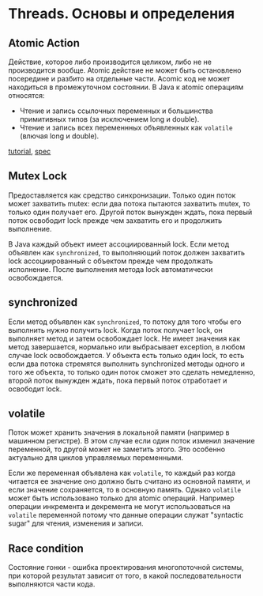 Threads. Основы и определения
=============================

Atomic Action
-------------
Действие, которое либо производится целиком, либо не не производится вообще. Atomic действие не может быть остановлено посередине и разбито на отдельные части. Acomic код не может находиться в промежуточном состоянии. В Java к atomic операциям относятся:
* Чтение и запись ссылочных переменных и большинства примитивных типов (за исключением long и double).
* Чтение и запись всех переменнных объявленных как `volatile` (влючая long и double).

[tutorial](https://docs.oracle.com/javase/tutorial/essential/concurrency/atomic.html), [spec](https://docs.oracle.com/javase/specs/jls/se8/html/jls-17.html#jls-17.7)

Mutex Lock
----------
Предоставляется как средство синхронизации. Только один поток может захватить mutex: если два потока пытаются захватить mutex, то только один получает его. Другой поток вынужден ждать, пока первый поток освободит lock прежде чем захватить его и продолжить выполнение.

В Java каждый объект имеет ассоциированный lock. Если метод объявлен как `synchronized`, то выполняющий поток должен захватить lock ассоциированный с объектом прежде чем продолжать исполнение. После выполнения метода lock автоматически освобождается.

synchronized
------------
Если метод объявлен как `synchronized`, то потоку для того чтобы его выполнить нужно получить lock. Когда поток получает lock, он выполняет метод и затем освобождает lock. Не имеет значения как метод завершается, нормально или выбрасывает exception, в любом случае lock освобождается. У объекта есть только один lock, то есть если два потока стремятся выполнить synchronized методы одного и того же объекта, то только один поток сможет это сделать немедленно, второй поток вынужден ждать, пока первый поток отработает и освободит lock.

volatile
--------
Поток может хранить значения в локальной памяти (например в машинном регистре). В этом случае если один поток изменил значение переменной, то другой может не заметить этого. Это особенно актуально для циклов управляемых переменными.

Если же переменная объявлена как `volatile`, то каждый раз когда читается ее значение оно должно быть считано из основной памяти, и если значение сохраняется, то в основную память. Однако `volatile` может быть использовано только для atomic операций. Например операции инкремента и декремента не могут использоваться на `volatile` переменной потому что данные операции служат "syntactic sugar" для чтения, изменения и записи.

Race condition
--------------
Состояние гонки - ошибка проектирования многопоточной системы, при которой результат зависит от того, в какой последовательности выполняются части кода.
